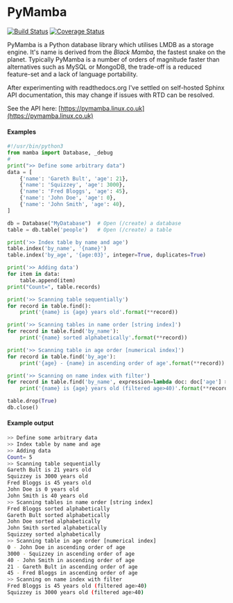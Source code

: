 # PyMamba

[![Build Status](https://travis-ci.org/oddjobz/pymamba.svg?branch=master&v=11)](https://travis-ci.org/oddjobz/pymamba)
[![Coverage Status](https://coveralls.io/repos/github/oddjobz/pymamba/badge.svg?branch=master&v=11)](https://coveralls.io/github/oddjobz/pymamba?branch=master)

PyMamba is a Python database library which utilises LMDB as a storage engine. It's name is derived from the
*Black Mamba*, the fastest snake on the planet. Typically PyMamba is a number of orders of magnitude
faster than alternatives such as MySQL or MongoDB, the trade-off is a reduced feature-set and a lack of language
portability.

After experimenting with readthedocs.org I've settled on self-hosted Sphinx API documentation, this may change
if issues with RTD can be resolved.

See the API here: [https://pymamba.linux.co.uk](https://pymamba.linux.co.uk)

#### Examples

```python
#!/usr/bin/python3
from mamba import Database, _debug
#
print(">> Define some arbitrary data")
data = [
    {'name': 'Gareth Bult', 'age': 21},
    {'name': 'Squizzey', 'age': 3000},
    {'name': 'Fred Bloggs', 'age': 45},
    {'name': 'John Doe', 'age': 0},
    {'name': 'John Smith', 'age': 40},
]

db = Database("MyDatabase")  # Open (/create) a database
table = db.table('people')   # Open (/create) a table

print('>> Index table by name and age')
table.index('by_name', '{name}')
table.index('by_age', '{age:03}', integer=True, duplicates=True)

print('>> Adding data')
for item in data:
    table.append(item)
print("Count=", table.records)

print('>> Scanning table sequentially')
for record in table.find():
    print('{name} is {age} years old'.format(**record))

print('>> Scanning tables in name order [string index]')
for record in table.find('by_name'):
    print('{name} sorted alphabetically'.format(**record))

print('>> Scanning table in age order [numerical index]')
for record in table.find('by_age'):
    print('{age} - {name} in ascending order of age'.format(**record))

print('>> Scanning on name index with filter')
for record in table.find('by_name', expression=lambda doc: doc['age'] > 40):
    print('{name} is {age} years old (filtered age>40)'.format(**record))

table.drop(True)
db.close()
```

#### Example output

```bash
>> Define some arbitrary data
>> Index table by name and age
>> Adding data
Count= 5
>> Scanning table sequentially
Gareth Bult is 21 years old
Squizzey is 3000 years old
Fred Bloggs is 45 years old
John Doe is 0 years old
John Smith is 40 years old
>> Scanning tables in name order [string index]
Fred Bloggs sorted alphabetically
Gareth Bult sorted alphabetically
John Doe sorted alphabetically
John Smith sorted alphabetically
Squizzey sorted alphabetically
>> Scanning table in age order [numerical index]
0 - John Doe in ascending order of age
3000 - Squizzey in ascending order of age
40 - John Smith in ascending order of age
21 - Gareth Bult in ascending order of age
45 - Fred Bloggs in ascending order of age
>> Scanning on name index with filter
Fred Bloggs is 45 years old (filtered age>40)
Squizzey is 3000 years old (filtered age>40)
```
